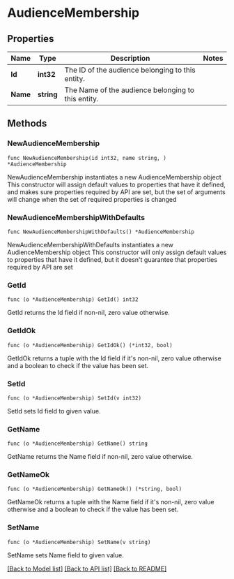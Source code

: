 # AudienceMembership

## Properties

Name | Type | Description | Notes
------------ | ------------- | ------------- | -------------
**Id** | **int32** | The ID of the audience belonging to this entity. | 
**Name** | **string** | The Name of the audience belonging to this entity. | 

## Methods

### NewAudienceMembership

`func NewAudienceMembership(id int32, name string, ) *AudienceMembership`

NewAudienceMembership instantiates a new AudienceMembership object
This constructor will assign default values to properties that have it defined,
and makes sure properties required by API are set, but the set of arguments
will change when the set of required properties is changed

### NewAudienceMembershipWithDefaults

`func NewAudienceMembershipWithDefaults() *AudienceMembership`

NewAudienceMembershipWithDefaults instantiates a new AudienceMembership object
This constructor will only assign default values to properties that have it defined,
but it doesn't guarantee that properties required by API are set

### GetId

`func (o *AudienceMembership) GetId() int32`

GetId returns the Id field if non-nil, zero value otherwise.

### GetIdOk

`func (o *AudienceMembership) GetIdOk() (*int32, bool)`

GetIdOk returns a tuple with the Id field if it's non-nil, zero value otherwise
and a boolean to check if the value has been set.

### SetId

`func (o *AudienceMembership) SetId(v int32)`

SetId sets Id field to given value.


### GetName

`func (o *AudienceMembership) GetName() string`

GetName returns the Name field if non-nil, zero value otherwise.

### GetNameOk

`func (o *AudienceMembership) GetNameOk() (*string, bool)`

GetNameOk returns a tuple with the Name field if it's non-nil, zero value otherwise
and a boolean to check if the value has been set.

### SetName

`func (o *AudienceMembership) SetName(v string)`

SetName sets Name field to given value.



[[Back to Model list]](../README.md#documentation-for-models) [[Back to API list]](../README.md#documentation-for-api-endpoints) [[Back to README]](../README.md)


